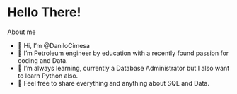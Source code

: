 # Hello There!
About me


- 👋 Hi, I’m @DaniloCimesa
- 👀 I’m Petroleum engineer by education with a recently found passion for coding and Data.
- 🌱 I’m always learning, currently a Database Administrator but I also want to learn Python also.
- 💞️ Feel free to share everything and anything about SQL and Data.

